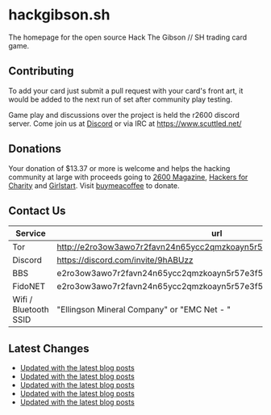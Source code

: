 # hackgibson.sh
The homepage for the open source Hack The Gibson // SH trading card game.


## Contributing

To add your card just submit a pull request with your card's front art, it would be added to the next run of set after community play testing.

Game play and discussions over the project is held the r2600 discord server. Come join us at [Discord](https://discord.com/invite/9hABUzz) or via IRC at https://www.scuttled.net/


## Donations

Your donation of $13.37 or more is welcome and helps the hacking community at large with proceeds going to [2600 Magazine](https://2600.com/), [Hackers for Charity](https://hackersforcharity.org) and [Girlstart](https://girlstart.org).  Visit [buymeacoffee](https://www.buymeacoffee.com/hackgibson.sh) to donate.


## Contact Us

Service | url
-|-
Tor | http://e2ro3ow3awo7r2favn24n65ycc2qmzkoayn5r57e3f56nvjwdcgg32ad.onion
Discord | https://discord.com/invite/9hABUzz
BBS | e2ro3ow3awo7r2favn24n65ycc2qmzkoayn5r57e3f56nvjwdcgg32ad.onion:23
FidoNET | e2ro3ow3awo7r2favn24n65ycc2qmzkoayn5r57e3f56nvjwdcgg32ad.onion:24554
Wifi / Bluetooth SSID | "Ellingson Mineral Company" or "EMC Net - <fidonet address>"

## Latest Changes
<!-- BLOG-POST-LIST:START -->
- [Updated with the latest blog posts](https://github.com/DFW2600/hackgibson.sh/commit/1049479fbe907be0f45a07bbc2d3b039a37260f6)
- [Updated with the latest blog posts](https://github.com/DFW2600/hackgibson.sh/commit/711c7046ae5ce1ed25fff0f1280f7c2e64aec521)
- [Updated with the latest blog posts](https://github.com/DFW2600/hackgibson.sh/commit/40306fc044427d4bc0b116fc110bf8bde0945d47)
- [Updated with the latest blog posts](https://github.com/DFW2600/hackgibson.sh/commit/6a14ee3eb805a55cfa3447b4f2e59dd0bdef50f3)
- [Updated with the latest blog posts](https://github.com/DFW2600/hackgibson.sh/commit/8a6a34accf4ac2f08842d690efe100a53c5f2193)
<!-- BLOG-POST-LIST:END -->
